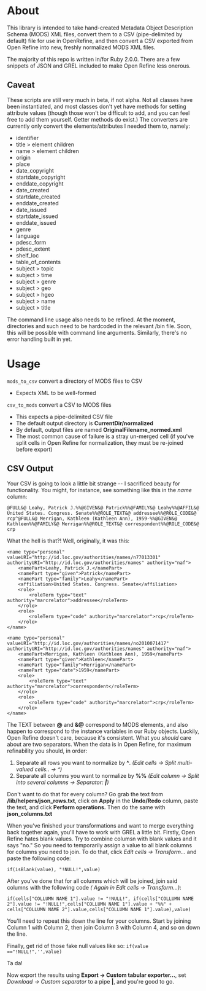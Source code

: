 # About
This library is intended to take hand-created Metadata Object Description Schema (MODS) XML files, convert them to a CSV (pipe-delimited by default) file for use in OpenRefine, and then convert a CSV exported from Open Refine into new, freshly normalized MODS XML files. 

The majority of this repo is written in/for Ruby 2.0.0. There are a few snippets of JSON and GREL included to make Open Refine less onerous. 

## Caveat
These scripts are still very much in beta, if not alpha. Not all classes have been instantiated, and most classes don't yet have methods for setting attribute values (though those won't be difficult to add, and you can feel free to add them yourself. Getter methods do exist.) The converters are currently only convert the elements/attributes I needed them to, namely: 

* identifier
* title > element children
* name > element children
* origin
* place 
* date_copyright
* startdate_copyright
* enddate_copyright
* date_created
* startdate_created
* enddate_created
* date_issued
* startdate_issued
* enddate_issued
* genre
* language
* pdesc_form
* pdesc_extent
* shelf_loc
* table_of_contents
* subject > topic
* subject > time
* subject > genre
* subject > geo
* subject > hgeo
* subject > name
* subject > title

The command line usage also needs to be refined. At the moment, directories and such need to be hardcoded in the relevant /bin file. Soon, this will be possible with command line arguments. Similarly, there's no error handling built in yet.

# Usage

`mods_to_csv` convert a directory of MODS files to CSV
* Expects XML to be well-formed

`csv_to_mods` convert a CSV to MODS files
* This expects a pipe-delimited CSV file
* The default output directory is __CurrentDir/normalized__
* By default, output files are named __OriginalFilename_normed.xml__
* The most common cause of failure is a stray un-merged cell (if you've split cells in Open Refine for normalization, they must be re-joined before export)

## CSV Output
Your CSV is going to look a little bit strange -- I sacrificed beauty for functionality. You might, for instance, see something like this in the *name* column:

```
@FULL&@ Leahy, Patrick J.%%@GIVEN&@ Patrick%%@FAMILY&@ Leahy%%@AFFIL&@ United States. Congress. Senate%%@ROLE_TEXT&@ addressee%%@ROLE_CODE&@ rcp^@FULL&@ Merrigan, Kathleen (Kathleen Ann), 1959-%%@GIVEN&@ Kathleen%%@FAMILY&@ Merrigan%%@ROLE_TEXT&@ correspondent%%@ROLE_CODE&@ crp
```

What the hell is that?! Well, originally, it was this:
```
<name type="personal" valueURI="http://id.loc.gov/authorities/names/n77013301" authorityURI="http://id.loc.gov/authorities/names" authority="naf">
    <namePart>Leahy, Patrick J.</namePart>
    <namePart type="given">Patrick</namePart>
    <namePart type="family">Leahy</namePart>
    <affiliation>United States. Congress. Senate</affiliation>
    <role>
        <roleTerm type="text" authority="marcrelator">addressee</roleTerm>
    </role>
    <role>
        <roleTerm type="code" authority="marcrelator">rcp</roleTerm>
    </role>
</name>

<name type="personal" valueURI="http://id.loc.gov/authorities/names/no2010071417" authorityURI="http://id.loc.gov/authorities/names" authority="naf">
    <namePart>Merrigan, Kathleen (Kathleen Ann), 1959</namePart>
    <namePart type="given">Kathleen</namePart>
    <namePart type="family">Merrigan</namePart>
    <namePart type="date">1959</namePart>
    <role>
        <roleTerm type="text" authority="marcrelator">correspondent</roleTerm>
    </role>
    <role>
        <roleTerm type="code" authority="marcrelator">crp</roleTerm>
    </role>
</name>
```

The TEXT between **@** and **&@** correspond to MODS elements, and also happen to correspond to the instance variables in our Ruby objects. Luckily, Open Refine doesn't care, because it's consistent. What you _should_ care about are two separators. When the data is in Open Refine, for maximum refinability you should, in order:

1. Separate all rows you want to normalize by **^**. _(Edit cells -> Split multi-valued cells.. -> ^)_
2. Separate all columns you want to normalize by **%%** _(Edit column -> Split into several columns -> Separator: **|**)_

Don't want to do that for every column? Go grab the text from **/lib/helpers/json_rows.txt**, click on **Apply** in the **Undo/Redo** column, paste the text, and click **Perform operations.** Then do the same with **json_columns.txt**

When you've finished your transformations and want to merge everything back together again, you'll have to work with GREL a little bit. Firstly, Open Refine hates blank values. Try to combine columsn with blank values and it says "no." So you need to temporarily assign a value to all blank columns for columns you need to join. To do that, click _Edit cells -> Transform..._ and paste the following code:

`if(isBlank(value), "!NULL!",value)`

After you've done that for all columns which will be joined, join said columns with the following code _( Again in Edit cells -> Transform...)_:

```
if(cells["COLLUMN NAME 1"].value != "!NULL!", if(cells["COLLUMN NAME 2"].value != "!NULL!",cells["COLLUMN NAME 1"].value + "%%" + cells["COLLUMN NAME 2"].value,cells["COLLUMN NAME 1"].value),value)
```

You'll need to repeat this down the line for  your columns. Start by joining Column 1 with Column 2, then join Column 3 with Column 4, and so on down the line.

Finally, get rid of those fake null values like so:
`if(value =="!NULL!",'',value)`

Ta da!

Now export the results using **Export -> Custom tabular exporter...**, set _Download -> Custom separator_ to a pipe **|**, and you're good to go.